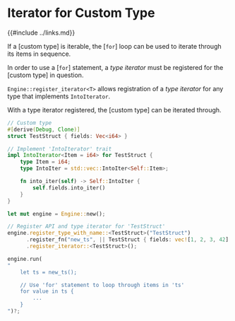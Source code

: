 Iterator for Custom Type
========================

{{#include ../links.md}}

If a [custom type] is iterable, the [`for`] loop can be used to iterate through
its items in sequence.

In order to use a [`for`] statement, a _type iterator_ must be registered for
the [custom type] in question.

`Engine::register_iterator<T>` allows registration of a _type iterator_ for any type
that implements `IntoIterator`.

With a type iterator registered, the [custom type] can be iterated through.

```rust no_run
// Custom type
#[derive(Debug, Clone)]
struct TestStruct { fields: Vec<i64> }

// Implement 'IntoIterator' trait
impl IntoIterator<Item = i64> for TestStruct {
    type Item = i64;
    type IntoIter = std::vec::IntoIter<Self::Item>;

    fn into_iter(self) -> Self::IntoIter {
        self.fields.into_iter()
    }
}

let mut engine = Engine::new();

// Register API and type iterator for 'TestStruct'
engine.register_type_with_name::<TestStruct>("TestStruct")
      .register_fn("new_ts", || TestStruct { fields: vec![1, 2, 3, 42] })
      .register_iterator::<TestStruct>();

engine.run(
"
    let ts = new_ts();

    // Use 'for' statement to loop through items in 'ts'
    for value in ts {
        ...
    }
")?;
```
